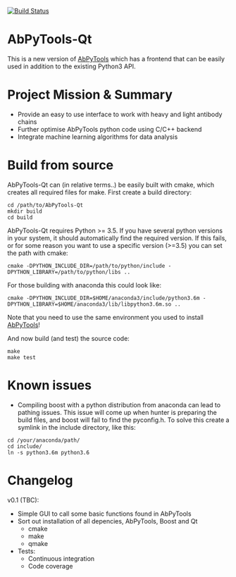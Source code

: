 [![Build Status](https://travis-ci.org/gf712/AbPyTools-Qt.svg?branch=master)](https://travis-ci.org/gf712/AbPyTools-Qt)

AbPyTools-Qt
============

This is a new version of [AbPyTools](https://github.com/gf712/AbPyTools) which has a frontend that can be easily used in addition to the existing
Python3 API.

Project Mission & Summary
=========================
- Provide an easy to use interface to work with heavy and light antibody chains
- Further optimise AbPyTools python code using C/C++ backend
- Integrate machine learning algorithms for data analysis

Build from source
=================
AbPyTools-Qt can (in relative terms..) be easily built with cmake, which creates all required files for make.
First create a build directory:
```
cd /path/to/AbPyTools-Qt
mkdir build
cd build
```

AbPyTools-Qt requires Python >= 3.5. If you have several python versions in your system, it should automatically find the required version.
If this fails, or for some reason you want to use a specific version (>=3.5) you can set the path with cmake:
```
cmake -DPYTHON_INCLUDE_DIR=/path/to/python/include -DPYTHON_LIBRARY=/path/to/python/libs ..
```
For those building with anaconda this could look like:
```
cmake -DPYTHON_INCLUDE_DIR=$HOME/anaconda3/include/python3.6m -DPYTHON_LIBRARY=$HOME/anaconda3/lib/libpython3.6m.so ..
```

Note that you need to use the same environment you used to install [AbPyTools](https://github.com/gf712/AbPyTools)!

And now build (and test) the source code:

```
make
make test
```

Known issues
============
- Compiling boost with a python distribution from anaconda can lead to pathing issues. This issue will come up when 
hunter is preparing the build files, and boost will fail to find the pyconfig.h. To solve this create a symlink
in the include directory, like this:
```
cd /your/anaconda/path/
cd include/
ln -s python3.6m python3.6
```

Changelog
=========

v0.1 (TBC):
- Simple GUI to call some basic functions found in AbPyTools
- Sort out installation of all depencies, AbPyTools, Boost and Qt
    - cmake
    - make
    - qmake
- Tests:
    - Continuous integration 
    - Code coverage
